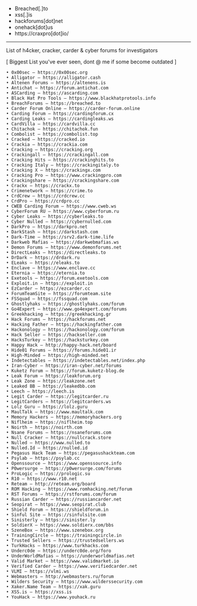 
* Breached[.]to
* xss[.]is
* hackforums[dot]net
* onehack[dot]us
* https://craxpro[dot]io/


***

List of h4cker, cracker, carder & cyber forums for investigators

[ Biggest List you've ever seen, dont @ me if some become outdated ]
    
    • 0x00sec – https://0x00sec.org
    • Alligator – https://alligator.cash
    • Altenen Forums – https://altenens.is
    • Antichat – https://forum.antichat.com
    • ASCarding – https://ascarding.com
    • Black Hat Pro Tools – https://www.blackhatprotools.info
    • BreachForums – https://breached.to
    • Carder Forum Online – https://carder-forum.online
    • Carding Forum – https://cardingforum.cx
    • Carding Leaks – https://cardingleaks.ws
    • CardVilla – https://cardvilla.cc
    • Chitachok – https://chitachok.fun
    • Combolist – https://combolist.top
    • Cracked – https://cracked.io
    • Crackia – https://crackia.com
    • Cracking – https://cracking.org
    • Crackingall – https://crackingall.com
    • Cracking Hits – https://crackinghits.to
    • Cracking Italy – https://crackingitaly.to
    • Cracking X – https://crackingx.com
    • Cracking Pro – https://www.crackingpro.com
    • Crackingshare – https://crackingshare.com
    • Crackx – https://crackx.to
    • Crimenetwork – https://crime.to
    • CrdCrew – https://crdcrew.cc
    • CrdPro – https://crdpro.cc
    • CWEB Carding Forum – https://www.cweb.ws
    • CyberForum RU – https://www.cyberforum.ru
    • Cyber Leaks – https://cyberleaks.to
    • Cyber Nulled – https://cybernulled.com
    • DarkPro – https://darkpro.net
    • DarkStash – https://darkstash.com
    • Dark-Time – https://srv2.dark-time.life
    • Darkweb Mafias – https://darkwebmafias.ws
    • Demon Forums – https://www.demonforums.net
    • DirectLeaks – https://directleaks.to
    • DrDark – https://drdark.ru
    • ELeaks – https://eleaks.to
    • Enclave – https://www.enclave.cc
    • Eternia – https://eternia.to
    • Exetools – https://forum.exetools.com
    • Exploit.in – https://exploit.in
    • EzCarder – https://ezcarder.cc
    • ForumTeamSite – https://forumteam.site
    • FSSquad – https://fssquad.com
    • Ghostlyhaks – https://ghostlyhaks.com/forum
    • Go4Expert – https://www.go4expert.com/forums
    • Greekhacking – https://greekhacking.gr
    • Hack Forums – https://hackforums.net
    • Hacking Father – https://hackingfather.com
    • Hackonology – https://hackonology.com/forum
    • Hack Seller – https://hackseller.com
    • HacksTurkey – https://hacksturkey.com
    • Happy Hack – http://happy-hack.net/board
    • Hide01 Forums – https://forums.hide01.ir
    • High-Minded – https://high-minded.net
    • Indetectables – https://indetectables.net/index.php
    • Iran-Cyber – https://iran-cyber.net/forums
    • Kuketz Forum – https://forum.kuketz-blog.de
    • Leak Forum – https://leakforum.org
    • Leak Zone – https://leakzone.net
    • Leaked BB – https://leakedbb.com
    • Leech – https://leech.is
    • Legit Carder – https://legitcarder.ru
    • LegitCarders – https://legitcarders.ws
    • Lolz Guru – https://lolz.guru
    • MaulTalk – https://www.maultalk.com
    • Memory Hackers – https://memoryhackers.org
    • Niflheim – https://niflheim.top
    • Noirth – https://noirth.com
    • Nsane Forums – https://nsaneforums.com
    • Null Cracker – https://nullcrack.store
    • Nulled – https://www.nulled.to
    • Nulled.Id – https://nulled.id
    • Pegasus Hack Team – https://pegasushackteam.com
    • Psylab – https://psylab.cc
    • Openssource – https://www.openssource.info
    • P0wersurge – https://p0wersurge.com/forums
    • ProLogic – https://prologic.su
    • R10 – https://www.r10.net
    • Reteam – http://reteam.org/board
    • ROM Hacking – https://www.romhacking.net/forum
    • RST Forums – https://rstforums.com/forum
    • Russian Carder – https://russiancarder.net
    • Seopirat – https://www.seopirat.club
    • Shield Forum – https://shieldforum.in
    • Sinful Site – https://sinfulsite.com
    • Sinisterly – https://sinister.ly
    • SoldierX – https://www.soldierx.com/bbs
    • SzeneBox – https://www.szenebox.org
    • TrainingCircle – https://trainingcircle.in
    • Trusted Sellers – https://trustedsellers.ws
    • TurkHacks – https://www.turkhacks.com
    • Underc0de – https://underc0de.org/foro
    • UnderWorldMafias – https://underworldmafias.net
    • Valid Market – https://www.validmarket.io
    • Verified Carder – https://www.verifiedcarder.net
    • VLMI – https://vlmi.ws
    • Webmasters – http://webmasters.ru/forum
    • Wilders Security – https://www.wilderssecurity.com
    • Xaker.Name Team – https://xak.guru
    • XSS.is – https://xss.is
    • YouHack – https://www.youhack.ru
    
